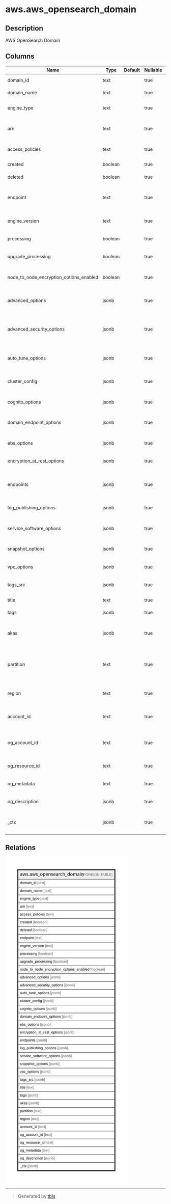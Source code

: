 # aws.aws_opensearch_domain

## Description

AWS OpenSearch Domain

## Columns

| Name | Type | Default | Nullable | Children | Parents | Comment |
| ---- | ---- | ------- | -------- | -------- | ------- | ------- |
| domain_id | text |  | true |  |  | The id of the domain. |
| domain_name | text |  | true |  |  | The name of the domain. |
| engine_type | text |  | true |  |  | Specifies the EngineType of the domain. |
| arn | text |  | true |  |  | The Amazon Resource Name (ARN) of the domain |
| access_policies | text |  | true |  |  | The IAM access policies of the domain. |
| created | boolean |  | true |  |  | The domain creation status. |
| deleted | boolean |  | true |  |  | The domain deletion status. |
| endpoint | text |  | true |  |  | The domain endpoint that is used to submit index and search requests. |
| engine_version | text |  | true |  |  | The domain's OpenSearch version. |
| processing | boolean |  | true |  |  | The status of the domain configuration. |
| upgrade_processing | boolean |  | true |  |  | The status of the domain version upgrade. |
| node_to_node_encryption_options_enabled | boolean |  | true |  |  | Specifies the status of the node to node encryption status. |
| advanced_options | jsonb |  | true |  |  | Specifies the status of the advanced options. |
| advanced_security_options | jsonb |  | true |  |  | Specifies The current status of the OpenSearch domain's advanced security options. |
| auto_tune_options | jsonb |  | true |  |  | The current status of the domain's auto-tune options. |
| cluster_config | jsonb |  | true |  |  | The type and number of instances in the domain. |
| cognito_options | jsonb |  | true |  |  | The cognito options for the specified domain. |
| domain_endpoint_options | jsonb |  | true |  |  | The current status of the domain's endpoint options. |
| ebs_options | jsonb |  | true |  |  | The EBSOptions for the specified domain. |
| encryption_at_rest_options | jsonb |  | true |  |  | The status of the encryption at rest options. |
| endpoints | jsonb |  | true |  |  | Map containing the domain endpoints used to submit index and search requests. |
| log_publishing_options | jsonb |  | true |  |  | Log publishing options for the given domain. |
| service_software_options | jsonb |  | true |  |  | The current status of the domain's service software. |
| snapshot_options | jsonb |  | true |  |  | Specifies the status of the snapshot options. |
| vpc_options | jsonb |  | true |  |  | The vpc options for the specified domain. |
| tags_src | jsonb |  | true |  |  | A list of tags assigned to the domain. |
| title | text |  | true |  |  | Title of the resource. |
| tags | jsonb |  | true |  |  | A map of tags for the resource. |
| akas | jsonb |  | true |  |  | Array of globally unique identifier strings (also known as) for the resource. |
| partition | text |  | true |  |  | The AWS partition in which the resource is located (aws, aws-cn, or aws-us-gov). |
| region | text |  | true |  |  | The AWS Region in which the resource is located. |
| account_id | text |  | true |  |  | The AWS Account ID in which the resource is located. |
| og_account_id | text |  | true |  |  | The Platform Account ID in which the resource is located. |
| og_resource_id | text |  | true |  |  | The unique ID of the resource in opengovernance. |
| og_metadata | text |  | true |  |  | Platform Metadata of the AWS resource. |
| og_description | jsonb |  | true |  |  | The full model description of the resource |
| _ctx | jsonb |  | true |  |  | Steampipe context in JSON form, e.g. connection_name. |

## Relations

![er](aws.aws_opensearch_domain.svg)

---

> Generated by [tbls](https://github.com/k1LoW/tbls)
